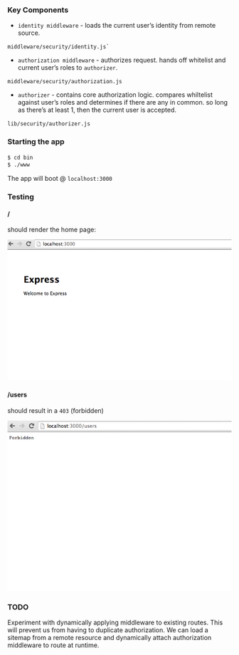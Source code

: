 ### Key Components

* `identity middleware` - loads the current user’s identity from remote source.

```
middleware/security/identity.js`
```

* `authorization middleware` - authorizes request. hands off whitelist and current user’s
roles to `authorizer`.

```
middleware/security/authorization.js
```

* `authorizer` - contains core authorization logic. compares whiltelist against user’s roles
and determines if there are any in common. so long as there’s at least 1, then the current
user is accepted.

```
lib/security/authorizer.js
```

### Starting the app

```sh
$ cd bin
$ ./www
```

The app will boot @ `localhost:3000`

### Testing

#### /

should render the home page:

![index](screenshots/index.png)

#### /users

should result in a `403` (forbidden)

![users forbidden](screenshots/users-forbidden.png)

### TODO

Experiment with dynamically applying middleware to existing routes. This will
prevent us from having to duplicate authorization. We can load a sitemap from a
remote resource and dynamically attach authorization middleware to route at runtime.

